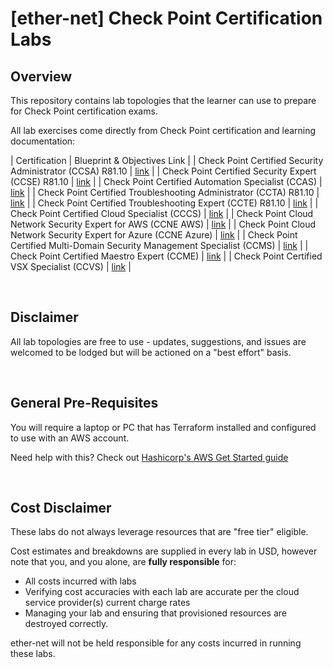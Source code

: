 # [ether-net] Check Point Certification Labs

## Overview

This repository contains lab topologies that the learner can use to prepare for Check Point certification exams.

All lab exercises come directly from Check Point certification and learning documentation:

| Certification  | Blueprint & Objectives Link |
| Check Point Certified Security Administrator (CCSA) R81.10 | [link](https://www.checkpoint.com/downloads/training/CCSA_Overview_Flyer.pdf) |
| Check Point Certified Security Expert (CCSE) R81.10 | [link](https://www.checkpoint.com/downloads/training/CCSE_Overview_Flyer.pdf) |
| Check Point Certified Automation Specialist (CCAS) | [link](https://www.checkpoint.com/downloads/training/CCAS-R80-x-course-overview.pdf) |
| Check Point Certified Troubleshooting Administrator (CCTA) R81.10 | [link](https://www.checkpoint.com/downloads/training/DOC-Training-Data-Sheet-CCTA-R81.10-V1.0.pdf) |
| Check Point Certified Troubleshooting Expert (CCTE) R81.10 | [link](https://www.checkpoint.com/downloads/training/DOC-Training-Data-Sheet-CCTE-R81.10-V1.0.pdf) |
| Check Point Certified Cloud Specialist (CCCS) | [link](https://www.checkpoint.com/downloads/training/CCCS-R81-course-overview.pdf) |
| Check Point Cloud Network Security Expert for AWS (CCNE AWS) | [link](https://www.checkpoint.com/downloads/training/CNSE-AWS-R81-Course-Overview_Flyer.pdf) |
| Check Point Cloud Network Security Expert for Azure (CCNE Azure) | [link](https://www.checkpoint.com/downloads/training/CNSE-Azure-R81-Course-Overview_Flyer.pdf) |
| Check Point Certified Multi-Domain Security Management Specialist (CCMS) | [link](https://www.checkpoint.com/downloads/training/CCMS-R80-x-course-overview.pdf) |
| Check Point Certified Maestro Expert (CCME) | [link](https://www.checkpoint.com/downloads/training/maestro-course.pdf) |
| Check Point Certified VSX Specialist (CCVS) | [link](https://www.checkpoint.com/downloads/training/CCVS-R80-x-course-overview.pdf) | 

<br />

## Disclaimer

All lab topologies are free to use - updates, suggestions, and issues are welcomed to be lodged but will be actioned on a "best effort" basis.

<br />

## General Pre-Requisites

You will require a laptop or PC that has Terraform installed and configured to use with an AWS account.

Need help with this? Check out [Hashicorp's AWS Get Started guide](https://learn.hashicorp.com/collections/terraform/aws-get-started)

<br />

## Cost Disclaimer

These labs do not always leverage resources that are "free tier" eligible.

Cost estimates and breakdowns are supplied in every lab in USD, however note that you, and you alone, are **fully responsible** for:
* All costs incurred with labs
* Verifying cost accuracies with each lab are accurate per the cloud service provider(s) current charge rates
* Managing your lab and ensuring that provisioned resources are destroyed correctly.

ether-net will not be held responsible for any costs incurred in running these labs.

<br />
